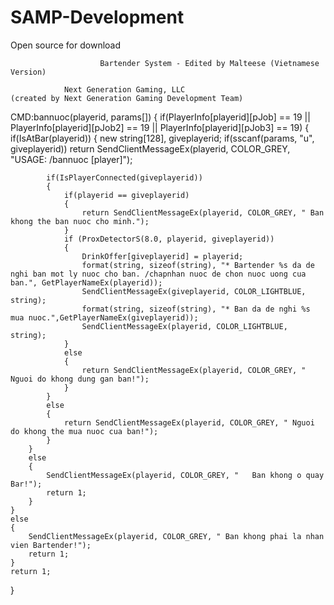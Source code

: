 # SAMP-Development
Open source for download



						Bartender System - Edited by Malteese (Vietnamese Version)

				Next Generation Gaming, LLC
	(created by Next Generation Gaming Development Team)
					


CMD:bannuoc(playerid, params[])
{
	if(PlayerInfo[playerid][pJob] == 19 || PlayerInfo[playerid][pJob2] == 19 || PlayerInfo[playerid][pJob3] == 19)
	{
		if(IsAtBar(playerid))
		{
			new string[128], giveplayerid;
			if(sscanf(params, "u", giveplayerid)) return SendClientMessageEx(playerid, COLOR_GREY, "USAGE: /bannuoc [player]");

			if(IsPlayerConnected(giveplayerid))
			{
				if(playerid == giveplayerid)
				{
					return SendClientMessageEx(playerid, COLOR_GREY, " Ban khong the ban nuoc cho minh.");
				}
				if (ProxDetectorS(8.0, playerid, giveplayerid))
				{
					DrinkOffer[giveplayerid] = playerid;
					format(string, sizeof(string), "* Bartender %s da de nghi ban mot ly nuoc cho ban. /chapnhan nuoc de chon nuoc uong cua ban.", GetPlayerNameEx(playerid));
					SendClientMessageEx(giveplayerid, COLOR_LIGHTBLUE, string);
					format(string, sizeof(string), "* Ban da de nghi %s mua nuoc.",GetPlayerNameEx(giveplayerid));
					SendClientMessageEx(playerid, COLOR_LIGHTBLUE, string);
				}
				else
				{
					return SendClientMessageEx(playerid, COLOR_GREY, " Nguoi do khong dung gan ban!");
				}
			}
			else
			{
				return SendClientMessageEx(playerid, COLOR_GREY, " Nguoi do khong the mua nuoc cua ban!");
			}
		}
		else
		{
			SendClientMessageEx(playerid, COLOR_GREY, "   Ban khong o quay Bar!");
			return 1;
		}
	}
	else
	{
		SendClientMessageEx(playerid, COLOR_GREY, " Ban khong phai la nhan vien Bartender!");
		return 1;
	}
	return 1;
}
